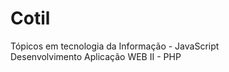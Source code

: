 # Cotil

Tópicos em tecnologia da Informação - JavaScript <br>
Desenvolvimento Aplicação WEB II - PHP
